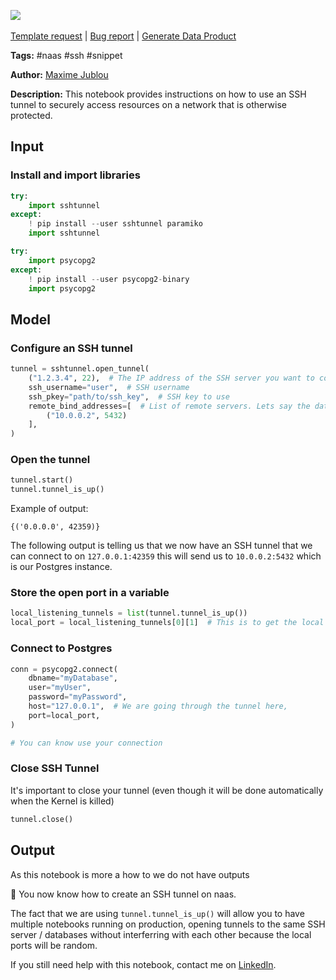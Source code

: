 <a href="https://app.naas.ai/user-redirect/naas/downloader?url=https://raw.githubusercontent.com/jupyter-naas/awesome-notebooks/master/Naas/Naas_Use_SSH_tunnel_to_reach_network_protected_resources.ipynb" target="_parent"><img src="https://naasai-public.s3.eu-west-3.amazonaws.com/open_in_naas.svg"/></a><br><br><a href="https://github.com/jupyter-naas/awesome-notebooks/issues/new?assignees=&labels=&template=template-request.md&title=Tool+-+Action+of+the+notebook+">Template request</a> | <a href="https://github.com/jupyter-naas/awesome-notebooks/issues/new?assignees=&labels=bug&template=bug_report.md&title=Naas+-+Use+SSH+tunnel+to+reach+network+protected+resources:+Error+short+description">Bug report</a> | <a href="https://app.naas.ai/user-redirect/naas/downloader?url=https://raw.githubusercontent.com/jupyter-naas/awesome-notebooks/master/Naas/Naas_Start_data_product.ipynb" target="_parent">Generate Data Product</a>

**Tags:** #naas #ssh #snippet

**Author:** [Maxime Jublou](https://www.linkedin.com/in/maximejublou)

**Description:** This notebook provides instructions on how to use an SSH tunnel to securely access resources on a network that is otherwise protected.

## Input

### Install and import libraries


```python
try:
    import sshtunnel
except:
    ! pip install --user sshtunnel paramiko
    import sshtunnel

try:
    import psycopg2
except:
    ! pip install --user psycopg2-binary
    import psycopg2
```

## Model

### Configure an SSH tunnel


```python
tunnel = sshtunnel.open_tunnel(
    ("1.2.3.4", 22),  # The IP address of the SSH server you want to connect to.
    ssh_username="user",  # SSH username
    ssh_pkey="path/to/ssh_key",  # SSH key to use
    remote_bind_addresses=[  # List of remote servers. Lets say the database you
        ("10.0.0.2", 5432)
    ],
)
```

### Open the tunnel


```python
tunnel.start()
tunnel.tunnel_is_up()
```

Example of output:

```
{('0.0.0.0', 42359)}
```

The following output is telling us that we now have an SSH tunnel that we can connect to on `127.0.0.1:42359` this will send us to `10.0.0.2:5432` which is our Postgres instance.



### Store the open port in a variable


```python
local_listening_tunnels = list(tunnel.tunnel_is_up())
local_port = local_listening_tunnels[0][1]  # This is to get the local port.
```

### Connect to Postgres


```python
conn = psycopg2.connect(
    dbname="myDatabase",
    user="myUser",
    password="myPassword",
    host="127.0.0.1",  # We are going through the tunnel here,
    port=local_port,
)

# You can know use your connection
```

### Close SSH Tunnel

It's important to close your tunnel (even though it will be done automatically when the Kernel is killed)


```python
tunnel.close()
```

## Output

As this notebook is more a how to we do not have outputs

🎉 You now know how to create an SSH tunnel on naas.

The fact that we are using `tunnel.tunnel_is_up()` will allow you to have multiple notebooks running on production, opening tunnels to the same SSH server / databases without interferring with each other because the local ports will be random.

If you still need help with this notebook, contact me on [LinkedIn](https://www.linkedin.com/in/maximejublou).
